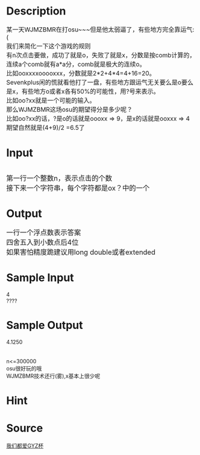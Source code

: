 
# Description

<div class="content"><p><span style="font-size: medium">某一天WJMZBMR在打osu~~~但是他太弱逼了，有些地方完全靠运气:(<br/>
我们来简化一下这个游戏的规则<br/>
有n次点击要做，成功了就是o，失败了就是x，分数是按comb计算的，连续a个comb就有a*a分，comb就是极大的连续o。<br/>
比如ooxxxxooooxxx，分数就是2*2+4*4=4+16=20。<br/>
Sevenkplus闲的慌就看他打了一盘，有些地方跟运气无关要么是o要么是x，有些地方o或者x各有50%的可能性，用?号来表示。<br/>
比如oo?xx就是一个可能的输入。<br/>
那么WJMZBMR这场osu的期望得分是多少呢？<br/>
比如oo?xx的话，?是o的话就是oooxx =&gt; 9，是x的话就是ooxxx =&gt; 4<br/>
期望自然就是(4+9)/2 =6.5了<br/>
</span></p></div>

# Input

<div class="content"><p><br/>
<font size="4">第一行一个整数n，表示点击的个数<br/>
接下来一个字符串，每个字符都是ox？中的一个<br/>
</font></p></div>

# Output

<div class="content"><p><font size="4">一行一个浮点数表示答案<br/>
四舍五入到小数点后4位<br/>
如果害怕精度跪建议用long double或者extended<br/>
</font></p></div>

# Sample Input

<div class="content"><span class="sampledata">4<br/>
????<br/>
</span></div>

# Sample Output

<div class="content"><span class="sampledata">4.1250<br/>
<br/>
<br/>
n&lt;=300000<br/>
osu很好玩的哦<br/>
WJMZBMR技术还行(雾),x基本上很少呢<br/>
</span></div>

# Hint

<div class="content"><p></p></div>

# Source

<div class="content"><p><a href="problemset.php?search=我们都爱GYZ杯">我们都爱GYZ杯</a></p></div>

